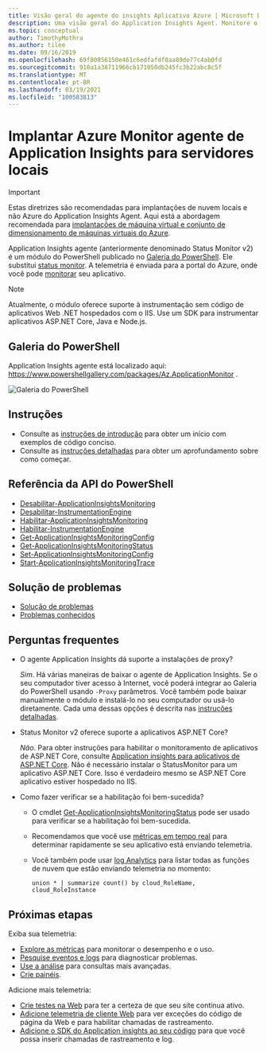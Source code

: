 ```yaml
---
title: Visão geral do agente do insights Aplicativo Azure | Microsoft Docs
description: Uma visão geral do Application Insights Agent. Monitore o desempenho do site sem reimplantar o site. Funciona com aplicativos Web ASP.NET hospedados localmente, em VMs ou no Azure.
ms.topic: conceptual
author: TimothyMothra
ms.author: tilee
ms.date: 09/16/2019
ms.openlocfilehash: 69f80856150e461c6edfafdf0aa89de77c4ab0fd
ms.sourcegitcommit: 910a1a38711966cb171050db245fc3b22abc8c5f
ms.translationtype: MT
ms.contentlocale: pt-BR
ms.lasthandoff: 03/19/2021
ms.locfileid: "100583813"
---
```

# <a name="deploy-azure-monitor-application-insights-agent-for-on-premises-servers"></a>Implantar Azure Monitor agente de Application Insights para servidores locais

> [!IMPORTANT]
> Estas diretrizes são recomendadas para implantações de nuvem locais e não Azure do Application Insights Agent. Aqui está a abordagem recomendada para [implantações de máquina virtual e conjunto de dimensionamento de máquinas virtuais do Azure](./azure-vm-vmss-apps.md).

Application Insights agente (anteriormente denominado Status Monitor v2) é um módulo do PowerShell publicado no [Galeria do PowerShell](https://www.powershellgallery.com/packages/Az.ApplicationMonitor).
Ele substitui [status monitor](./monitor-performance-live-website-now.md).
A telemetria é enviada para a portal do Azure, onde você pode [monitorar](./app-insights-overview.md) seu aplicativo.

> [!NOTE]
> Atualmente, o módulo oferece suporte à instrumentação sem código de aplicativos Web .NET hospedados com o IIS. Use um SDK para instrumentar aplicativos ASP.NET Core, Java e Node.js.

## <a name="powershell-gallery"></a>Galeria do PowerShell

Application Insights agente está localizado aqui: https://www.powershellgallery.com/packages/Az.ApplicationMonitor .

![Galeria do PowerShell](https://img.shields.io/powershellgallery/v/Az.ApplicationMonitor.svg?color=Blue&label=Current%20Version&logo=PowerShell&style=for-the-badge)


## <a name="instructions"></a>Instruções
- Consulte as [instruções de introdução](status-monitor-v2-get-started.md) para obter um início com exemplos de código conciso.
- Consulte as [instruções detalhadas](status-monitor-v2-detailed-instructions.md) para obter um aprofundamento sobre como começar.

## <a name="powershell-api-reference"></a>Referência da API do PowerShell
- [Desabilitar-ApplicationInsightsMonitoring](./status-monitor-v2-api-reference.md#disable-applicationinsightsmonitoring)
- [Desabilitar-InstrumentationEngine](./status-monitor-v2-api-reference.md#disable-instrumentationengine)
- [Habilitar-ApplicationInsightsMonitoring](./status-monitor-v2-api-reference.md#enable-applicationinsightsmonitoring)
- [Habilitar-InstrumentationEngine](./status-monitor-v2-api-reference.md#enable-instrumentationengine)
- [Get-ApplicationInsightsMonitoringConfig](./status-monitor-v2-api-reference.md#get-applicationinsightsmonitoringconfig)
- [Get-ApplicationInsightsMonitoringStatus](./status-monitor-v2-api-reference.md#get-applicationinsightsmonitoringstatus)
- [Set-ApplicationInsightsMonitoringConfig](./status-monitor-v2-api-reference.md#set-applicationinsightsmonitoringconfig)
- [Start-ApplicationInsightsMonitoringTrace](./status-monitor-v2-api-reference.md#start-applicationinsightsmonitoringtrace)

## <a name="troubleshooting"></a>Solução de problemas
- [Solução de problemas](status-monitor-v2-troubleshoot.md)
- [Problemas conhecidos](status-monitor-v2-troubleshoot.md#known-issues)


## <a name="faq"></a>Perguntas frequentes

- O agente Application Insights dá suporte a instalações de proxy?

  *Sim*. Há várias maneiras de baixar o agente de Application Insights. Se o seu computador tiver acesso à Internet, você poderá integrar ao Galeria do PowerShell usando `-Proxy` parâmetros.
Você também pode baixar manualmente o módulo e instalá-lo no seu computador ou usá-lo diretamente.
Cada uma dessas opções é descrita nas [instruções detalhadas](status-monitor-v2-detailed-instructions.md).

- Status Monitor v2 oferece suporte a aplicativos ASP.NET Core?

  *Não*. Para obter instruções para habilitar o monitoramento de aplicativos de ASP.NET Core, consulte [Application insights para aplicativos de ASP.NET Core](./asp-net-core.md). Não é necessário instalar o StatusMonitor para um aplicativo ASP.NET Core. Isso é verdadeiro mesmo se ASP.NET Core aplicativo estiver hospedado no IIS.

- Como fazer verificar se a habilitação foi bem-sucedida?

  - O cmdlet [Get-ApplicationInsightsMonitoringStatus](./status-monitor-v2-api-reference.md#get-applicationinsightsmonitoringstatus) pode ser usado para verificar se a habilitação foi bem-sucedida.
  - Recomendamos que você use [métricas em tempo real](./live-stream.md) para determinar rapidamente se seu aplicativo está enviando telemetria.

  - Você também pode usar [log Analytics](../logs/log-analytics-tutorial.md) para listar todas as funções de nuvem que estão enviando telemetria no momento:
      ```Kusto
      union * | summarize count() by cloud_RoleName, cloud_RoleInstance
      ```

## <a name="next-steps"></a>Próximas etapas

Exiba sua telemetria:

* [Explore as métricas](../essentials/metrics-charts.md) para monitorar o desempenho e o uso.
* [Pesquise eventos e logs](./diagnostic-search.md) para diagnosticar problemas.
* [Use a análise](../logs/log-query-overview.md) para consultas mais avançadas.
* [Crie painéis](./overview-dashboard.md).

Adicione mais telemetria:

* [Crie testes na Web](monitor-web-app-availability.md) para ter a certeza de que seu site continua ativo.
* [Adicione telemetria de cliente Web](./javascript.md) para ver exceções do código de página da Web e para habilitar chamadas de rastreamento.
* [Adicione o SDK do Application insights ao seu código](./asp-net.md) para que você possa inserir chamadas de rastreamento e log.